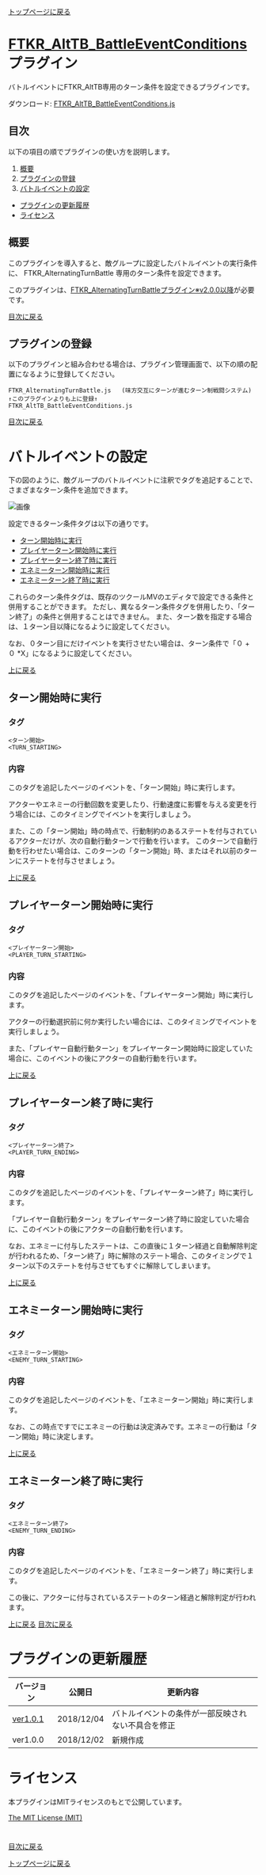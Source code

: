 [トップページに戻る](README.md)

# [FTKR_AltTB_BattleEventConditions](FTKR_AltTB_BattleEventConditions.js) プラグイン

バトルイベントにFTKR_AltTB専用のターン条件を設定できるプラグインです。

ダウンロード: [FTKR_AltTB_BattleEventConditions.js](https://raw.githubusercontent.com/futokoro/RPGMaker/master/FTKR_AltTB_BattleEventConditions.js)

## 目次

以下の項目の順でプラグインの使い方を説明します。
1. [概要](#概要)
2. [プラグインの登録](#プラグインの登録)
1. [バトルイベントの設定](#バトルイベントの設定)
* [プラグインの更新履歴](#プラグインの更新履歴)
* [ライセンス](#ライセンス)

## 概要

このプラグインを導入すると、敵グループに設定したバトルイベントの実行条件に、 FTKR_AlternatingTurnBattle 専用のターン条件を設定できます。

このプラグインは、[FTKR_AlternatingTurnBattleプラグイン※v2.0.0以降](FTKR_AlternatingTurnBattle.ja.md)が必要です。

[目次に戻る](#目次)

## プラグインの登録

以下のプラグインと組み合わせる場合は、プラグイン管理画面で、以下の順の配置になるように登録してください。
```
FTKR_AlternatingTurnBattle.js   (味方交互にターンが進むターン制戦闘システム)
↑このプラグインよりも上に登録↑
FTKR_AltTB_BattleEventConditions.js
```

[目次に戻る](#目次)

# バトルイベントの設定

下の図のように、敵グループのバトルイベントに注釈でタグを追記することで、さまざまなターン条件を追加できます。

![画像](image/FTKR_AltTB_BattleEventConditions/n01_001.png)

設定できるターン条件タグは以下の通りです。

* [ターン開始時に実行](#ターン開始時に実行)
* [プレイヤーターン開始時に実行](#プレイヤーターン開始時に実行)
* [プレイヤーターン終了時に実行](#プレイヤーターン終了時に実行)
* [エネミーターン開始時に実行](#エネミーターン開始時に実行)
* [エネミーターン終了時に実行](#エネミーターン終了時に実行)

これらのターン条件タグは、既存のツクールMVのエディタで設定できる条件と併用することができます。
ただし、異なるターン条件タグを併用したり、「ターン終了」の条件と併用することはできません。
また、ターン数を指定する場合は、１ターン目以降になるように設定してください。

なお、０ターン目にだけイベントを実行させたい場合は、ターン条件で「０ + ０ *X」になるように設定してください。

[上に戻る](#バトルイベントの設定)

## ターン開始時に実行
### タグ
```
<ターン開始>
<TURN_STARTING>
```

### 内容
このタグを追記したページのイベントを、「ターン開始」時に実行します。

アクターやエネミーの行動回数を変更したり、行動速度に影響を与える変更を行う場合には、このタイミングでイベントを実行しましょう。

また、この「ターン開始」時の時点で、行動制約のあるステートを付与されているアクターだけが、次の自動行動ターンで行動を行います。
このターンで自動行動を行わせたい場合は、このターンの「ターン開始」時、またはそれ以前のターンにステートを付与させましょう。

[上に戻る](#バトルイベントの設定)

## プレイヤーターン開始時に実行
### タグ
```
<プレイヤーターン開始>
<PLAYER_TURN_STARTING>
```

### 内容
このタグを追記したページのイベントを、「プレイヤーターン開始」時に実行します。

アクターの行動選択前に何か実行したい場合には、このタイミングでイベントを実行しましょう。

また、「プレイヤー自動行動ターン」をプレイヤーターン開始時に設定していた場合に、このイベントの後にアクターの自動行動を行います。

[上に戻る](#バトルイベントの設定)

## プレイヤーターン終了時に実行
### タグ
```
<プレイヤーターン終了>
<PLAYER_TURN_ENDING>
```

### 内容
このタグを追記したページのイベントを、「プレイヤーターン終了」時に実行します。

「プレイヤー自動行動ターン」をプレイヤーターン終了時に設定していた場合に、このイベントの後にアクターの自動行動を行います。

なお、エネミーに付与したステートは、この直後に１ターン経過と自動解除判定が行われるため、「ターン終了」時に解除のステート場合、このタイミングで１ターン以下のステートを付与させてもすぐに解除してしまいます。

[上に戻る](#バトルイベントの設定)

## エネミーターン開始時に実行
### タグ
```
<エネミーターン開始>
<ENEMY_TURN_STARTING>
```

### 内容
このタグを追記したページのイベントを、「エネミーターン開始」時に実行します。

なお、この時点ですでにエネミーの行動は決定済みです。エネミーの行動は「ターン開始」時に決定します。

[上に戻る](#バトルイベントの設定)

## エネミーターン終了時に実行
### タグ
```
<エネミーターン終了>
<ENEMY_TURN_ENDING>
```

### 内容
このタグを追記したページのイベントを、「エネミーターン終了」時に実行します。

この後に、アクターに付与されているステートのターン経過と解除判定が行われます。

[上に戻る](#バトルイベントの設定)
[目次に戻る](#目次)

# プラグインの更新履歴

| バージョン | 公開日 | 更新内容 |
| --- | --- | --- |
| [ver1.0.1](FTKR_AltTB_BattleEventConditions.js) | 2018/12/04 | バトルイベントの条件が一部反映されない不具合を修正 |
| ver1.0.0 | 2018/12/02 | 新規作成 |

# ライセンス

本プラグインはMITライセンスのもとで公開しています。

[The MIT License (MIT)](https://opensource.org/licenses/mit-license.php)

#
[目次に戻る](#目次)

[トップページに戻る](README.md)